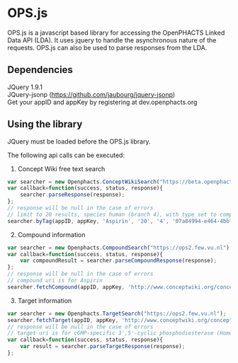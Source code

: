 # OPS.js

OPS.js is a javascript based library for accessing the OpenPHACTS Linked Data API (LDA). It uses jquery to handle the asynchronous nature of the requests. OPS.js can also be used to parse responses from the LDA.

## Dependencies
JQuery 1.9.1  
JQuery-jsonp (https://github.com/jaubourg/jquery-jsonp)  
Get your appID and appKey by registering at dev.openphacts.org

## Using the library
JQuery must be loaded before the OPS.js library.  

The following api calls can be executed:

1. Concept Wiki free text search

```javascript
var searcher = new Openphacts.ConceptWikiSearch("https://beta.openphacts.org");  
var callback=function(success, status, response){  
    searcher.parseResponse(response);
};  
// response will be null in the case of errors  
// limit to 20 results, species human (branch 4), with type set to compounds (uuid 07a800....)  
searcher.byTag(appID, appKey, 'Aspirin', '20', '4', '07a84994-e464-4bbf-812a-a4b96fa3d197', callback);
```
2. Compound information

```javascript
var searcher = new Openphacts.CompoundSearch("https://ops2.few.vu.nl");  
var callback=function(success, status, response){  
    var compoundResult = searcher.parseCompoundResponse(response);  
};  
// response will be null in the case of errors  
// compound uri is for Aspirin  
searcher.fetchCompound(appID, appKey, 'http://www.conceptwiki.org/concept/38932552-111f-4a4e-a46a-4ed1d7bdf9d5', callback);
```
3. Target information

```javascript
var searcher = new Openphacts.TargetSearch("https://ops2.few.vu.nl");  
searcher.fetchTarget(appID, appKey, 'http://www.conceptwiki.org/concept/b932a1ed-b6c3-4291-a98a-e195668eda49', callback);  
// response will be null in the case of errors  
// target uri is for cGMP-specific 3',5'-cyclic phosphodiesterase (Homo sapiens)  
var callback=function(success, status, response){  
    var result = searcher.parseTargetResponse(response);  
};
```
